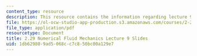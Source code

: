 ```yaml
---
content_type: resource
description: This resource contains the information regarding lecture 9 slides.
file: https://ol-ocw-studio-app-production.s3.amazonaws.com/courses/2-29-numerical-fluid-mechanics-spring-2015/1db629809ad5068cc7c850bc00a129e7_MIT2_29S15_Lecture9.pdf
file_type: application/pdf
resourcetype: Document
title: 2.29 Numerical Fluid Mechanics Lecture 9 Slides
uid: 1db62980-9ad5-068c-c7c8-50bc00a129e7
---
```

